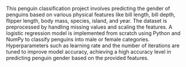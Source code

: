 This penguin classification project involves predicting the gender of penguins based on various physical features like bill length, bill depth, flipper length, body mass, species, island, and year. The dataset is preprocessed by handling missing values and scaling the features. A logistic regression model is implemented from scratch using Python and NumPy to classify penguins into male or female categories. Hyperparameters such as learning rate and the number of iterations are tuned to improve model accuracy, achieving a high accuracy level in predicting penguin gender based on the provided features.
